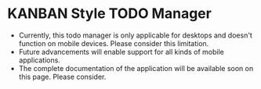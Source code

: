 # KANBAN Style TODO Manager

- Currently, this todo manager is only applicable for desktops and doesn't function on mobile devices. Please consider this limitation.
- Future advancements will enable support for all kinds of mobile applications.
- The complete documentation of the application will be available soon on this page. Please consider.
